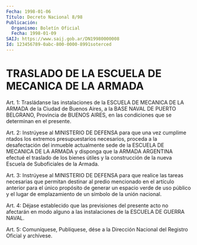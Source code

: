 ```yaml
---
Fecha: 1998-01-06
Título: Decreto Nacional 8/98
Publicación:
  Organismo: Boletín Oficial
  Fecha: 1998-01-09
SAIJ: https://www.saij.gob.ar/DN19980000008
Id: 123456789-0abc-800-0000-8991soterced
---
```

# TRASLADO DE LA ESCUELA DE MECANICA DE LA ARMADA

<a id="1"></a>
Art. 1: Trasládanse  las instalaciones  de  la  ESCUELA  DE MECANICA DE LA ARMADA de la Ciudad de Buenos Aires, a la BASE NAVAL DE PUERTO BELGRANO, Provincia  de  BUENOS AIRES, en las condiciones que se determinan en el presente.

<a id="2"></a>
Art.  2: Instrúyese al MINISTERIO DE  DEFENSA  para  que  una  vez cumplime ntados  los  extremos presupuestarios necesarios, proceda a la desafectación del inmueble  actualmente  sede  de  la ESCUELA DE MECANICA DE LA ARMADA y disponga que la ARMADA ARGENTINA efectué el traslado de los bienes útiles y la construcción de la nueva Escuela de Suboficiales de la Armada.

<a id="3"></a>
Art.  3: Instrúyese al MINISTERIO DE DEFENSA para que realice  las tareas  necesarias que permitan destinar al predio mencionado en el artículo  anterior  para  el  único propósito de generar un espacio verde de uso público y el lugar  de  emplazamiento de un símbolo de la unión nacional.

<a id="4"></a>
Art. 4: Déjase establecido que las previsiones  del  presente acto no  afectarán  en modo alguno a las instalaciones de la ESCUELA  DE GUERRA NAVAL.

<a id="5"></a>
Art. 5: Comuníquese,  Publíquese, dése a la Dirección Nacional del Registro Oficial y archívese.